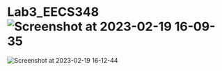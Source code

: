# Lab3_EECS348![Screenshot at 2023-02-19 16-09-35](https://user-images.githubusercontent.com/123591793/219978215-0c3ccd3a-e18f-4b4d-8b33-8d4028bc0ebd.png)
![Screenshot at 2023-02-19 16-12-44](https://user-images.githubusercontent.com/123591793/219978222-edf8375a-308c-4854-add1-0e7ea2600337.png)

